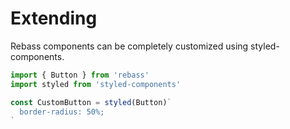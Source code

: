 
# Extending

Rebass components can be completely customized using styled-components.

```jsx
import { Button } from 'rebass'
import styled from 'styled-components'

const CustomButton = styled(Button)`
  border-radius: 50%;
`
```